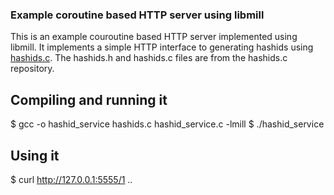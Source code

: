 ### Example coroutine based HTTP server using libmill

This is an example couroutine based HTTP server implemented using libmill.
It implements a simple HTTP interface to generating hashids using 
[hashids.c](https://github.com/tzvetkoff/hashids.c). The hashids.h and
hashids.c files are from the hashids.c repository.

## Compiling and running it
$ gcc -o hashid_service hashids.c hashid_service.c -lmill
$ ./hashid_service

## Using it

$ curl http://127.0.0.1:5555/1
..
